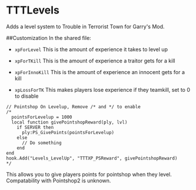 # TTTLevels
Adds a level system to Trouble in Terrorist Town for Garry's Mod.

##Customization
In the shared file:

  - `xpForLevel` This is the amount of experience it takes to level up

  - `xpForTKill` This is the amount of experience a traitor gets for a kill
  
  - `xpForInnoKill` This is the amount of experience an innocent gets for a kill

  - `xpLossForTK` This makes players lose experience if they teamkill, set to 0 to disable

```
// Pointshop On Levelup, Remove /* and */ to enable
/*
  pointsForLevelup = 1000
  local function givePointshopReward(ply, lvl)
    if SERVER then
      ply:PS_GivePoints(pointsForLevelup)
    else
      // Do something
    end
end
hook.Add("Levels_LevelUp", "TTTXP_PSReward", givePointshopReward)
*/
```
This allows you to give players points for pointshop when they level. Compatability with Pointshop2 is unknown.
